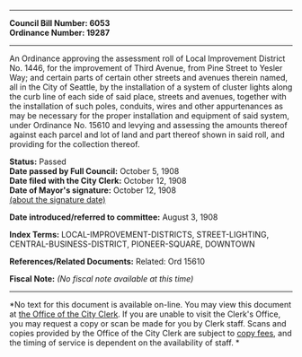* * * * *  
  
**Council Bill Number: [](#h0)[](#h2)6053**   
**Ordinance Number: 19287**  
  
* * * * *  
  
An Ordinance approving the assessment roll of Local Improvement District No. 1446, for the improvement of Third Avenue, from Pine Street to Yesler Way; and certain parts of certain other streets and avenues therein named, all in the City of Seattle, by the installation of a system of cluster lights along the curb line of each side of said place, streets and avenues, together with the installation of such poles, conduits, wires and other appurtenances as may be necessary for the proper installation and equipment of said system, under Ordinance No. 15610 and levying and assessing the amounts thereof against each parcel and lot of land and part thereof shown in said roll, and providing for the collection thereof.  
  
**Status:** Passed   
**Date passed by Full Council:** October 5, 1908   
**Date filed with the City Clerk:** October 12, 1908   
**Date of Mayor's signature:** October 12, 1908   
[(about the signature date)](/~public/approvaldate.htm)   
  
  
**Date introduced/referred to committee:** August 3, 1908   
  
**Index Terms:** LOCAL-IMPROVEMENT-DISTRICTS, STREET-LIGHTING, CENTRAL-BUSINESS-DISTRICT, PIONEER-SQUARE, DOWNTOWN  
  
**References/Related Documents:** Related: Ord 15610  
  
**Fiscal Note:** *(No fiscal note available at this time)*  
  
* * * * *  
  
*No text for this document is available on-line. You may view this document at [the Office of the City Clerk](http://www.seattle.gov/leg/clerk/contactUs.htm). If you are unable to visit the Clerk's Office, you may request a copy or scan be made for you by Clerk staff. Scans and copies provided by the Office of the City Clerk are subject to [copy fees](http://clerk.seattle.gov/~public/clerkfees.htm), and the timing of service is dependent on the availability of staff. *  
  
  
